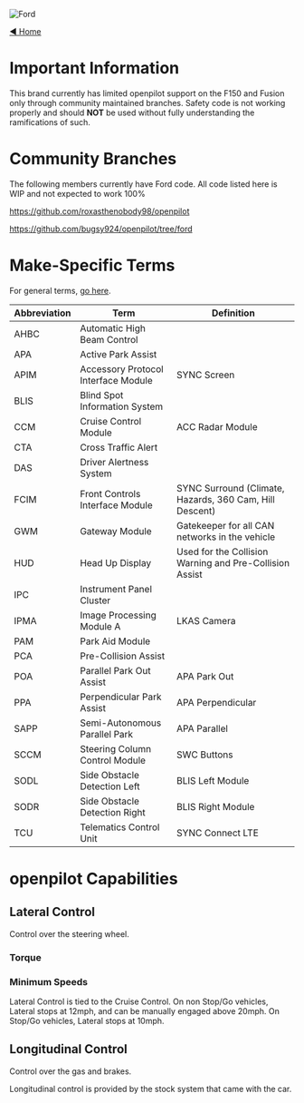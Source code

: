 ![Ford](https://user-images.githubusercontent.com/37757984/82703102-25801f80-9c28-11ea-9072-212f93180e14.png)

[◄ Home](https://github.com/commaai/openpilot/wiki)

# Important Information

This brand currently has limited openpilot support on the F150 and Fusion only through community maintained branches. Safety code is not working properly and should **NOT** be used without fully understanding the ramifications of such. 

# Community Branches

The following members currently have Ford code. All code listed here is WIP and not expected to work 100%
 
https://github.com/roxasthenobody98/openpilot

https://github.com/bugsy924/openpilot/tree/ford

# Make-Specific Terms

For general terms, [go here](https://github.com/commaai/openpilot/wiki/General-Terms).

Abbreviation | Term | Definition
--- | --- | ---
AHBC | Automatic High Beam Control |
APA | Active Park Assist |
APIM | Accessory Protocol Interface Module | SYNC Screen
BLIS | Blind Spot Information System |
CCM | Cruise Control Module | ACC Radar Module
CTA | Cross Traffic Alert | 
DAS | Driver Alertness System |
FCIM | Front Controls Interface Module | SYNC Surround (Climate, Hazards, 360 Cam, Hill Descent)
GWM | Gateway Module | Gatekeeper for all CAN networks in the vehicle
HUD | Head Up Display | Used for the Collision Warning and Pre-Collision Assist
IPC | Instrument Panel Cluster | 
IPMA | Image Processing Module A | LKAS Camera
PAM | Park Aid Module | 
PCA | Pre-Collision Assist |
POA | Parallel Park Out Assist | APA Park Out
PPA | Perpendicular Park Assist | APA Perpendicular
SAPP | Semi-Autonomous Parallel Park | APA Parallel
SCCM | Steering Column Control Module | SWC Buttons
SODL | Side Obstacle Detection Left | BLIS Left Module
SODR | Side Obstacle Detection Right | BLIS Right Module
TCU | Telematics Control Unit | SYNC Connect LTE



# openpilot Capabilities

## Lateral Control

Control over the steering wheel.

### Torque

### Minimum Speeds
Lateral Control is tied to the Cruise Control. On non Stop/Go vehicles, Lateral stops at 12mph, and can be manually engaged above 20mph. 
On Stop/Go vehicles, Lateral stops at 10mph. 

## Longitudinal Control

Control over the gas and brakes.

Longitudinal control is provided by the stock system that came with the car.